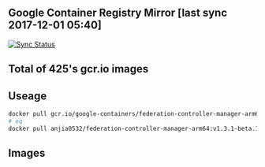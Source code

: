 Google Container Registry Mirror [last sync 2017-12-01 05:40]
-------

[![Sync Status](https://travis-ci.org/anjia0532/gcr.io_mirror.svg?branch=sync)](https://travis-ci.org/anjia0532/gcr.io_mirror)

Total of 425's gcr.io images
-------

Useage
-------

```bash
docker pull gcr.io/google-containers/federation-controller-manager-arm64:v1.3.1-beta.1 
# eq 
docker pull anjia0532/federation-controller-manager-arm64:v1.3.1-beta.1
```

Images
-------



